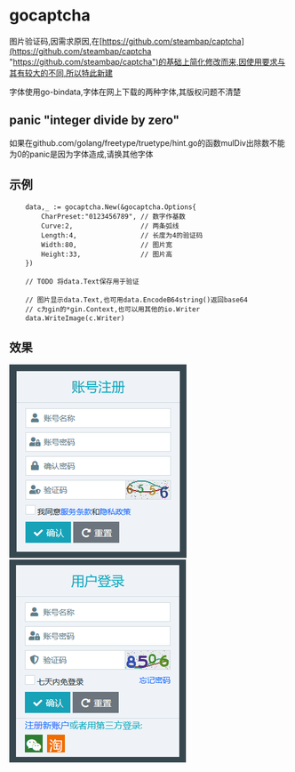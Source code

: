 # gocaptcha

图片验证码,因需求原因,在[https://github.com/steambap/captcha](https://github.com/steambap/captcha "https://github.com/steambap/captcha")的基础上简化修改而来,因使用要求与其有较大的不同,所以特此新建

字体使用go-bindata,字体在网上下载的两种字体,其版权问题不清楚


## panic "integer divide by zero"
 如果在github.com/golang/freetype/truetype/hint.go的函数mulDiv出除数不能为0的panic是因为字体造成,请换其他字体

## 示例

```
	data,_ := gocaptcha.New(&gocaptcha.Options{
		CharPreset:"0123456789", // 数字作基数
		Curve:2,                 // 两条弧线
		Length:4,                // 长度为4的验证码
		Width:80,                // 图片宽
		Height:33,               // 图片高
	})

	// TODO 将data.Text保存用于验证

	// 图片显示data.Text,也可用data.EncodeB64string()返回base64
	// c为gin的*gin.Context,也可以用其他的io.Writer
	data.WriteImage(c.Writer)

```

## 效果
![](https://github.com/liujiawm/gocaptcha/blob/master/test3.png?raw=true)
![](https://github.com/liujiawm/gocaptcha/blob/master/test4.png?raw=true)